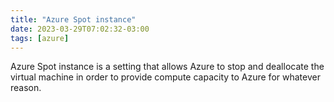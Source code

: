 ```yaml
---
title: "Azure Spot instance"
date: 2023-03-29T07:02:32-03:00
tags: [azure]
---
```


Azure Spot instance is a setting that allows Azure to stop and deallocate the virtual machine in order to provide compute capacity to Azure for whatever reason.